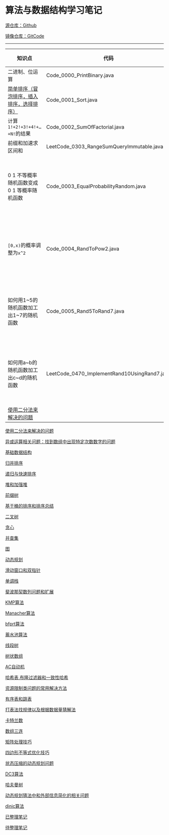 # 算法与数据结构学习笔记

[源仓库：Github](https://github.com/GreyZeng/algorithm)

[镜像仓库：GitCode](https://gitcode.net/hotonyhui/algorithm)

------



| 知识点 | 代码 |备注|
|--|--|--|
| 二进制、位运算 | Code_0000_PrintBinary.java ||
| [简单排序（冒泡排序，插入排序，选择排序）](https://www.cnblogs.com/greyzeng/p/15186769.html) | Code_0001_Sort.java ||
|计算`1!+2!+3!+4!+…+N!`的结果|Code_0002_SumOfFactorial.java||
|前缀和加速求区间和|LeetCode_0303_RangeSumQueryImmutable.java||
|0 1 不等概率随机函数变成 0 1 等概率随机函数|Code_0003_EqualProbabilityRandom.java|[随机函数变换示例](https://www.cnblogs.com/greyzeng/p/16618329.html)|
|`[0,x)`的概率调整为`x^2`|Code_0004_RandToPow2.java|[随机函数变换示例](https://www.cnblogs.com/greyzeng/p/16618329.html)|
|如何用1~5的随机函数加工出1~7的随机函数|Code_0005_Rand5ToRand7.java|[随机函数变换示例](https://www.cnblogs.com/greyzeng/p/16618329.html)|
|如何用a~b的随机函数加工出c~d的随机函数|LeetCode_0470_ImplementRand10UsingRand7.java|[随机函数变换示例](https://www.cnblogs.com/greyzeng/p/16618329.html)|
|[使用二分法来解决的问题](https://www.cnblogs.com/greyzeng/p/15690136.html)|||

[使用二分法来解决的问题](https://www.cnblogs.com/greyzeng/p/15690136.html)

[异或运算相关问题：找到数组中出现特定次数数字的问题](https://www.cnblogs.com/greyzeng/p/15385402.html)

[基础数据结构](docs/基础数据结构.md)

[归并排序](docs/归并排序.md)

[递归与快速排序](docs/递归与快速排序.md)

[堆和加强堆](docs/堆和加强堆.md)

[前缀树](docs/前缀树.md)

[基于桶的排序和排序总结](docs/基于桶的排序和排序总结.md)

[二叉树](docs/二叉树.md)

[贪心](docs/贪心.md)

[并查集](https://www.cnblogs.com/greyzeng/p/16340125.html)

[图](docs/图.md)

[动态规划](docs/动态规划.md)

[滑动窗口和双指针](docs/滑动窗口和双指针.md)

[单调栈](docs/单调栈.md)

[斐波那契数列问题和扩展](https://www.cnblogs.com/greyzeng/p/15388178.html)

[KMP算法](https://www.cnblogs.com/greyzeng/p/15317466.html)

[Manacher算法](https://www.cnblogs.com/greyzeng/p/15314213.html)

[bfprt算法](https://www.cnblogs.com/greyzeng/p/15320118.html)

[蓄水池算法](https://www.cnblogs.com/greyzeng/p/15311295.html)

[线段树](docs/线段树.md)

[树状数组](https://www.cnblogs.com/greyzeng/p/15343780.html)

[AC自动机](https://www.cnblogs.com/greyzeng/p/15347534.html)

[哈希表,布隆过滤器和一致性哈希](docs/哈希表,布隆过滤器和一致性哈希.md)

[资源限制类问题的常用解决方法](https://www.cnblogs.com/greyzeng/p/15371414.html)

[有序表和跳表](docs/有序表和跳表.md)

[打表法找规律以及根据数据量猜解法](docs/打表法找规律以及根据数据量猜解法.md)

[卡特兰数](docs/卡特兰数.md)

[数组三连](docs/数组三连.md)

[矩阵处理技巧](docs/矩阵处理技巧.md)

[四边形不等式优化技巧](docs/四边形不等式优化技巧.md)

[状态压缩的动态规划问题](docs/状态压缩的动态规划问题.md)

[DC3算法](docs/DC3算法.md)

[哈夫曼树](docs/哈夫曼树.md)

[动态规划猜法中和外部信息简化的相关问题](docs/动态规划猜法中和外部信息简化的相关问题.md)

[dinic算法](docs/dinic算法.md)

[已整理笔记](https://www.cnblogs.com/greyzeng/tag/%E7%AE%97%E6%B3%95/)

[待整理笔记](https://github.com/GreyZeng/algorithm/tree/master/docs)

